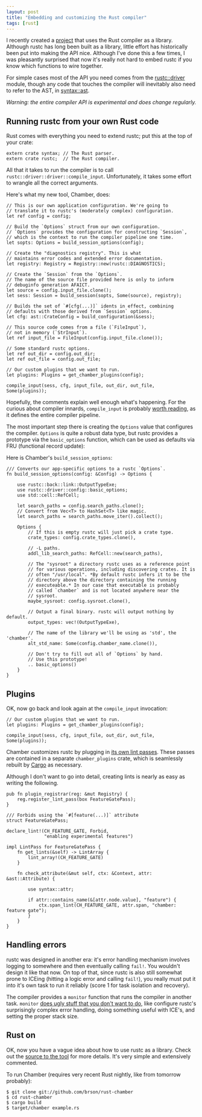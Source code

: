 ```yaml
---
layout: post
title: "Embedding and customizing the Rust compiler"
tags: [rust]
---
```


I recently created a [project][chamber] that uses the Rust compiler as a library.
Although rustc has long been built as a library,
little effort has historically been put into making the API nice.
Although I've done this a few times,
I was pleasantly surprised that now it's really not
hard to embed rustc if you know which functions to wire together.

For simple cases most of the API you need comes from
the [rustc::driver] module, though any code that touches the compiler
will inevitably also need to refer to the AST, in [syntax::ast].

*Warning: the entire compiler API is experimental and does change regularly.*

## Running rustc from your own Rust code

Rust comes with everything you need to extend rustc;
put this at the top of your crate:

    extern crate syntax; // The Rust parser.
    extern crate rustc;  // The Rust compiler.

All that it takes to run the compiler is to call `rustc::driver::driver::compile_input`. Unfortunately, it takes some effort to wrangle all the correct arguments.

Here's what my new tool, Chamber, does:

    // This is our own application configuration. We're going to
    // translate it to rustc's (moderately complex) configuration.
    let ref config = config;

    // Build the `Options` struct from our own configuration.
    // `Options` provides the configuration for constructing `Session`,
    // which is the context to run the compiler pipeline one time.
    let sopts: Options = build_session_options(config);

    // Create the "diagnostics registry". This is what
    // maintains error codes and extended error documentation.
    let registry: Registry = Registry::new(rustc::DIAGNOSTICS);

    // Create the `Session` from the `Options`.
    // The name of the source file provided here is only to inform
    // debuginfo generation AFAICT.
    let source = config.input_file.clone();
    let sess: Session = build_session(sopts, Some(source), registry);

    // Builds the set of `#[cfg(...)]` idents in effect, combining
    // defaults with those derived from `Session` options.
    let cfg: ast::CrateConfig = build_configuration(&sess);

    // This source code comes from a file (`FileInput`),
    // not in memory (`StrInput`).
    let ref input_file = FileInput(config.input_file.clone());

    // Some standard rustc options.
    let ref out_dir = config.out_dir;
    let ref out_file = config.out_file;

    // Our custom plugins that we want to run.
    let plugins: Plugins = get_chamber_plugins(config);

    compile_input(sess, cfg, input_file, out_dir, out_file, Some(plugins));

Hopefully, the comments explain well enough what's happening.
For the curious about compiler innards, `compile_input`
is probably [worth reading][compile_input],
as it defines the entire compiler pipeline.

The most important step there is creating the `Options` value
that configures the compiler. `Options` is quite a robust
data type, but rustc provides a prototype via the `basic_options`
function, which can be used as defaults via FRU
(functional record update):

Here is Chamber's `build_session_options`:

    /// Converts our app-specific options to a rustc `Options`.
    fn build_session_options(config: &Config) -> Options {

        use rustc::back::link::OutputTypeExe;
        use rustc::driver::config::basic_options;
        use std::cell::RefCell;

        let search_paths = config.search_paths.clone();
        // Convert from Vec<T> to HashSet<T> like magic.
        let search_paths = search_paths.move_iter().collect();

        Options {
            // If this is empty rustc will just pick a crate type.
            crate_types: config.crate_types.clone(),

            // -L paths.
            addl_lib_search_paths: RefCell::new(search_paths),

            // The "sysroot" a directory rustc uses as a reference point
            // for various operations, including discovering crates. It is
            // often "/usr/local". *By default rustc infers it to be the
            // directory above the directory containing the running
            // executeable.* In our case that executable is probably
            // called `chamber` and is not located anywhere near the
            // sysroot.
            maybe_sysroot: config.sysroot.clone(),

            // Output a final binary. rustc will output nothing by default.
            output_types: vec!(OutputTypeExe),

            // The name of the library we'll be using as 'std', the 'chamber'.
            alt_std_name: Some(config.chamber_name.clone()),

            // Don't try to fill out all of `Options` by hand.
            // Use this prototype!
            .. basic_options()
        }
    }

## Plugins

OK, now go back and look again at the `compile_input` invocation:

    // Our custom plugins that we want to run.
    let plugins: Plugins = get_chamber_plugins(config);

    compile_input(sess, cfg, input_file, out_dir, out_file, Some(plugins));

Chamber customizes rustc by plugging in [its own lint passes][lints].
These passes are contained in a separate `chamber_plugins` crate,
which is seamlessly rebuilt by [Cargo] as necessary.

Although I don't want to go into detail,
creating lints is nearly as easy as writing the following.

    pub fn plugin_registrar(reg: &mut Registry) {
        reg.register_lint_pass(box FeatureGatePass);
    }

    /// Forbids using the `#[feature(...)]` attribute
    struct FeatureGatePass;

    declare_lint!(CH_FEATURE_GATE, Forbid,
                  "enabling experimental features")

    impl LintPass for FeatureGatePass {
        fn get_lints(&self) -> LintArray {
            lint_array!(CH_FEATURE_GATE)
        }

        fn check_attribute(&mut self, ctx: &Context, attr: &ast::Attribute) {

            use syntax::attr;

            if attr::contains_name(&[attr.node.value], "feature") {
                ctx.span_lint(CH_FEATURE_GATE, attr.span, "chamber: feature gate");
            }
        }
    }

## Handling errors

rustc was designed in another era: it's error handling mechanism
involves logging to somewhere and then eventually calling `fail!`.
You wouldn't design it like that now. On top of that, since rustc is
also still somewhat prone to ICEing (hitting a logic error and calling
`fail!`), you really must put it into it's own task to run it reliably
(score 1 for task isolation and recovery).

The compiler provides a `monitor` function that runs the compiler in
another task. `monitor` [does ugly stuff that you don't want to do][ugly],
like configure rustc's surprisingly complex error handling, doing
something useful with ICE's, and setting the proper stack size.

## Rust on

OK, now you have a vague idea about how to use rustc as a library.
Check out the [source to the tool][chamber] for
more details. It's very simple and extensively commented.

To run Chamber (requires very recent Rust nightly, like from tomorrow probably):

    $ git clone git://github.com/brson/rust-chamber
    $ cd rust-chamber
    $ cargo build
    $ target/chamber example.rs

[chamber]: https://github.com/brson/rust-chamber
[rustc::driver]: http://doc.rust-lang.org/rustc/driver
[syntax::ast]: http://doc.rust-lang.org/syntax/ast
[Cargo]: http://crates.io
[lints]: https://github.com/brson/rust-chamber/tree/master/src/chamber_plugin/lib.rs
[compile_input]: https://github.com/rust-lang/rust/tree/master/src/librustc/driver/driver.rs
[ugly]: https://github.com/rust-lang/rust/blob/97ca98f5ccda65589049397723662e634ada04a4/src/librustc/driver/mod.rs#L421